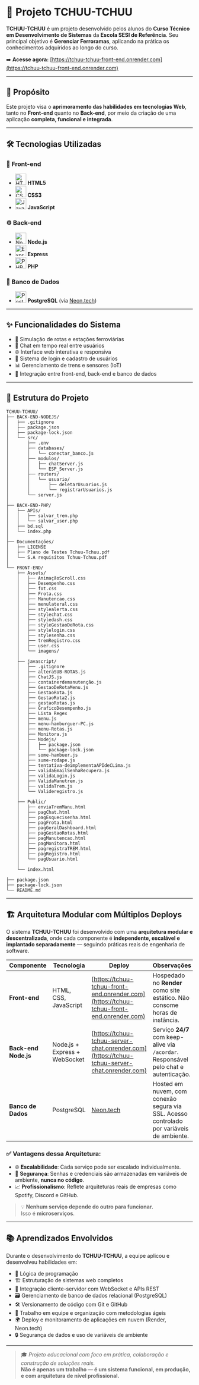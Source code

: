 # 🚆 Projeto TCHUU-TCHUU

**TCHUU-TCHUU** é um projeto desenvolvido pelos alunos do **Curso Técnico em Desenvolvimento de Sistemas** da **Escola SESI de Referência**. Seu principal objetivo é **Gerenciar Ferroramas**, aplicando na prática os conhecimentos adquiridos ao longo do curso.

➡️ **Acesse agora:** [https://tchuu-tchuu-front-end.onrender.com](https://tchuu-tchuu-front-end.onrender.com)

---

## 🎯 Propósito

Este projeto visa o **aprimoramento das habilidades em tecnologias Web**, tanto no **Front-end** quanto no **Back-end**, por meio da criação de uma aplicação **completa, funcional e integrada**.

---

## 🛠️ Tecnologias Utilizadas

### 🎨 Front-end
- <img src="https://cdn.jsdelivr.net/gh/devicons/devicon/icons/html5/html5-original.svg" alt="HTML5" width="30"/> **HTML5**  
- <img src="https://cdn.jsdelivr.net/gh/devicons/devicon/icons/css3/css3-original.svg" alt="CSS3" width="30"/> **CSS3**  
- <img src="https://cdn.jsdelivr.net/gh/devicons/devicon/icons/javascript/javascript-original.svg" alt="JavaScript" width="30"/> **JavaScript**

### ⚙️ Back-end
- <img src="https://cdn.jsdelivr.net/gh/devicons/devicon/icons/nodejs/nodejs-original.svg" alt="Node.js" width="30"/> **Node.js**  
- <img src="https://cdn.jsdelivr.net/gh/devicons/devicon/icons/express/express-original.svg" alt="Express" width="30"/> **Express**  
- <img src="https://cdn.jsdelivr.net/gh/devicons/devicon/icons/php/php-original.svg" alt="PHP" width="30"/> **PHP**

### 💾 Banco de Dados
- <img src="https://cdn.jsdelivr.net/gh/devicons/devicon/icons/postgresql/postgresql-original.svg" alt="PostgreSQL" width="30"/> **PostgreSQL** (via [Neon.tech](https://neon.tech))

---

## ✨ Funcionalidades do Sistema

- 🚉 Simulação de rotas e estações ferroviárias  
- 💬 Chat em tempo real entre usuários  
- 🌐 Interface web interativa e responsiva  
- 🔐 Sistema de login e cadastro de usuários  
- 📊 Gerenciamento de trens e sensores (IoT)  
- 🔗 Integração entre front-end, back-end e banco de dados  

---

## 📁 Estrutura do Projeto

````
TCHUU-TCHUU/
├── BACK-END-NODEJS/                  
│   ├── .gitignore
│   ├── package.json
│   ├── package-lock.json
│   └── src/
│       ├── .env
│       ├── databases/
│       │   └── conectar_banco.js
│       ├── modulos/
│       │   ├── chatServer.js
│       │   └── ESP_Server.js
│       ├── routers/
│       │   └── usuario/
│       │       ├── deletarUsuarios.js
│       │       └── registrarUsuarios.js
│       └── server.js
│
├── BACK-END-PHP/                     
│   ├── APIs/
│   │   ├── salvar_trem.php
│   │   └── salvar_user.php
│   ├── bd.sql
│   └── index.php
│
├── Documentações/                   
│   ├── LICENSE
│   ├── Plano de Testes Tchuu-Tchuu.pdf
│   └── S.A requisitos Tchuu-Tchuu.pdf
│
└── FRONT-END/                       
    ├── Assets/                      
    │   ├── AnimaçãoScroll.css       
    │   ├── Desempenho.css           
    │   ├── fot.css                  
    │   ├── Frota.css                
    │   ├── Manutencao.css           
    │   ├── menulateral.css          
    │   ├── stylealerta.css          
    │   ├── stylechat.css            
    │   ├── styledash.css            
    │   ├── styleGestaoDeRota.css    
    │   ├── stylelogin.css           
    │   ├── stylesenha.css           
    │   ├── tremRegistro.css         
    │   ├── user.css                 
    │   └── imagens/
    │
    ├── javascript/                  
    │   ├── .gitignore
    │   ├── alteraSUB-ROTAS.js       
    │   ├── ChatJS.js                
    │   ├── containerdemanutenção.js 
    │   ├── GestaoDeRotaMenu.js      
    │   ├── GestaoRota.js            
    │   ├── GestaoRota2.js           
    │   ├── gestaoRotas.js           
    │   ├── GraficoDesempenho.js     
    │   ├── Lista Regex              
    │   ├── menu.js                  
    │   ├── menu-hamburguer-PC.js    
    │   ├── menu-Rotas.js            
    │   ├── Monitora.js              
    │   ├── Nodejs/                  
    │   │   ├── package.json
    │   │   └── package-lock.json
    │   ├── some-hambuer.js          
    │   ├── sume-rodape.js           
    │   ├── tentativa-deimplementaAPIdeCLima.js 
    │   ├── validaEmailSenhaRecupera.js 
    │   ├── validaLogin.js           
    │   ├── ValidaManutrem.js        
    │   ├── validaTrem.js            
    │   └── Valideregistro.js        
    │
    ├── Public/                    
    │   ├── enviaTremManu.html       
    │   ├── pagChat.html             
    │   ├── pagEsquecisenha.html     
    │   ├── pagFrota.html            
    │   ├── pagGeralDashboard.html   
    │   ├── pagGestaoRotas.html      
    │   ├── pagManutencao.html       
    │   ├── pagMonitora.html         
    │   ├── pagregistraTREM.html     
    │   ├── pagRegistro.html         
    │   └── pagUsuario.html          
    │
    └── index.html                   

├── package.json                     
├── package-lock.json
└── README.md                        

````


---

## 🏗️ Arquitetura Modular com Múltiplos Deploys

O sistema **TCHUU-TCHUU** foi desenvolvido com uma **arquitetura modular e descentralizada**, onde cada componente é **independente, escalável e implantado separadamente** — seguindo práticas reais de engenharia de software.

| Componente | Tecnologia | Deploy | Observações |
|-----------|------------|--------|-------------|
| **Front-end** | HTML, CSS, JavaScript | [https://tchuu-tchuu-front-end.onrender.com](https://tchuu-tchuu-front-end.onrender.com) | Hospedado no **Render** como site estático. Não consome horas de instância. |
| **Back-end Node.js** | Node.js + Express + WebSocket | [https://tchuu-tchuu-server-chat.onrender.com](https://tchuu-tchuu-server-chat.onrender.com) | Serviço **24/7** com keep-alive via `/acordar`. Responsável pelo chat e autenticação. |
| **Banco de Dados** | PostgreSQL | [Neon.tech](https://neon.tech) | Hosted em nuvem, com conexão segura via SSL. Acesso controlado por variáveis de ambiente. |

### ✅ Vantagens dessa Arquitetura:

- 🌐 **Escalabilidade**: Cada serviço pode ser escalado individualmente.
- 🔐 **Segurança**: Senhas e credenciais são armazenadas em variáveis de ambiente, **nunca no código**.
- 📈 **Profissionalismo**: Reflete arquiteturas reais de empresas como Spotify, Discord e GitHub.

> 💡 **Nenhum serviço depende do outro para funcionar.**  
> Isso é **microserviços**.

---

## 📚 Aprendizados Envolvidos

Durante o desenvolvimento do **TCHUU-TCHUU**, a equipe aplicou e desenvolveu habilidades em:

- 🧠 Lógica de programação  
- 🏗️ Estruturação de sistemas web completos  
- 🔄 Integração cliente-servidor com WebSocket e APIs REST  
- 🗃️ Gerenciamento de banco de dados relacional (PostgreSQL)  
- 🛠️ Versionamento de código com Git e GitHub  
- 🤝 Trabalho em equipe e organização com metodologias ágeis  
- 🌍 Deploy e monitoramento de aplicações em nuvem (Render, Neon.tech)  
- 🔒 Segurança de dados e uso de variáveis de ambiente  

---

> 🎓 *Projeto educacional com foco em prática, colaboração e construção de soluções reais.*  
> **Não é apenas um trabalho — é um sistema funcional, em produção, e com arquitetura de nível profissional.**
```
